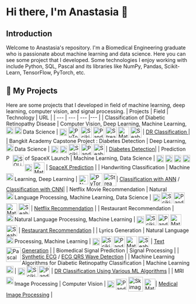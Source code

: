 # Hi there, I'm Anastasia 👋
## Introduction
Welcome to Anastasia's repository. I'm a Biomedical Engineering graduate who is passionate about machine learning and data science. Here you can see some project that I developed. Some technologies I enjoy working with include Python, SQL, Pascal and its libraries like NumPy, Pandas, Scikit-Learn, TensorFlow, PyTorch, etc.

## 💾 My Projects
Here are some projects that I developed in field of machine learning, deep learning, computer vision, and signal processing.
| Projects | Field | Technology | URL |
| --- | --- | --- |--- |
| Classification of Diabetic Retinopathy Disease | Computer Vision, Deep Learning, Machine Learning, Data Science  | <a href="https://www.python.org/"><img align="left"  title="Python" width="20px" src="https://logos-download.com/wp-content/uploads/2016/10/Python_logo_icon.png" /></a> <a href="https://numpy.org/"><img align="center" title="Numpy" width="20px" src="https://rphabet.github.io/assets/images/Numpy/logo.png" /></a> <a href="https://opencv.org/"><img align="left" title="OpenCV" width="20px" src="https://th.bing.com/th/id/R.da5ab872af4610425c5a681b5dd1c458?rik=UaHv25tJAV1Bog&riu=http%3a%2f%2f1.bp.blogspot.com%2f-yvrV6MUueGg%2fToICp0YIDPI%2fAAAAAAAAADg%2fYKNtJPfx-H8%2fs1600%2fOpenCV_Logo.png&ehk=qbKwyu5BFLdlvj0qQ84IE6IllgZFdLonJsmCYO%2fY%2f%2fU%3d&risl=&pid=ImgRaw&r=0" /></a> <a href="https://pytorch.org/"><img align="center" title="PyTorch" width="30px" src="https://raw.githubusercontent.com/pytorch/pytorch/master/docs/source/_static/img/pytorch-logo-dark.png" /></a> <a href="https://scikit-learn.org/stable/index.html"><img align="center"  title="Scikit-Learn" width="30px" src="https://logosdownload.com/logo/scikit-learn-logo-big.png" /></a> <a href="https://pandas.pydata.org/"><img align="center" title="Pandas" width="30px" src="https://hutsons-hacks.info/wp-content/uploads/2020/09/1200px-Pandas_logo.svg_-1-1024x414.png" /></a> <a href="https://streamlit.io/"><img align="center" title="Streamlit" width="30px" src="https://th.bing.com/th/id/OIP.srQdUu5yPUu6msmYr_-eQwAAAA?pid=ImgDet&rs=1" /></a> <a href="https://matplotlib.org/"><img align="center" title="Matplotlib" width="30px" src="https://ehikioya.com/wp-content/uploads/2020/02/logo2_compressed.png" /></a> <a href="https://seaborn.pydata.org/"><img align="center" title="Seaborn" width="30px" src="https://th.bing.com/th/id/OIP.unEtYTdTqVeDOiHlCIyvrwAAAA?pid=ImgDet&w=419&h=419&rs=1" /></a> | [DR Classification ](https://github.com/anastasiabf/Diabetic-Retinopathy-Severity-Classification)|
| Bangkit Academy Capstone Project : Diabetes Detection | Deep Learning, Data Science  | <a href="https://www.python.org/"><img align="left"  title="Python" width="20px" src="https://logos-download.com/wp-content/uploads/2016/10/Python_logo_icon.png" /></a> <a href="https://www.tensorflow.org/"><img align="center" title="TensorFlow" width="20px" src="https://i1.wp.com/albertfattal.com/wp-content/uploads/2018/03/Tensorflow_logo.svg.png?ssl=1" /></a> <a href="https://numpy.org/"><img align="center" title="Numpy" width="20px" src="https://rphabet.github.io/assets/images/Numpy/logo.png" /></a> <a href="https://scikit-learn.org/stable/index.html"><img align="center"  title="Scikit-Learn" width="30px" src="https://logosdownload.com/logo/scikit-learn-logo-big.png" /></a> <a href="https://pandas.pydata.org/"><img align="center" title="Pandas" width="30px" src="https://hutsons-hacks.info/wp-content/uploads/2020/09/1200px-Pandas_logo.svg_-1-1024x414.png" /></a> <a href="https://seaborn.pydata.org/"><img align="center" title="Seaborn" width="30px" src="https://th.bing.com/th/id/OIP.unEtYTdTqVeDOiHlCIyvrwAAAA?pid=ImgDet&w=419&h=419&rs=1" /></a> | [Diabetes Detection](https://github.com/Insulin-bangkit-2022/deeplearningmethod)|
| Prediction of SpaceX Launch | Machine Learning, Data Science | <a href="https://www.python.org/"><img align="left"  title="Python" width="15px" src="https://logos-download.com/wp-content/uploads/2016/10/Python_logo_icon.png" /></a> <a href="https://www.sqlite.org/index.html/"><img align="left"  title="SQLite" width="30px" src="https://logos-download.com/wp-content/uploads/2018/09/SQLite_Logo.png" /></a> <a href="https://numpy.org/"><img align="center" title="Numpy" width="20px" src="https://rphabet.github.io/assets/images/Numpy/logo.png" /></a> <a href="https://scikit-learn.org/stable/index.html"><img align="center"  title="Scikit-Learn" width="20px" src="https://logosdownload.com/logo/scikit-learn-logo-big.png" /></a> <a href="https://pandas.pydata.org/"><img align="center" title="Pandas" width="20px" src="https://hutsons-hacks.info/wp-content/uploads/2020/09/1200px-Pandas_logo.svg_-1-1024x414.png" /></a> <a href="https://seaborn.pydata.org/"><img align="center" title="Seaborn" width="20px" src="https://th.bing.com/th/id/OIP.unEtYTdTqVeDOiHlCIyvrwAAAA?pid=ImgDet&w=419&h=419&rs=1" /></a> <a href="https://dash.plotly.com/"><img align="center" title="Plotly" width="20px" src="https://plotly.github.io/static/images/falcon/logos/query-from-plotly.png" /></a> <a href="https://matplotlib.org/"><img align="center" title="Matplotlib" width="30px" src="https://ehikioya.com/wp-content/uploads/2020/02/logo2_compressed.png" /></a> | [SpaceX Prediction](https://github.com/anastasiabf/IBM-DS-Course/tree/main/%5BCapstone%20Project%5D%20Applied%20Data%20Science) |
| Handwriting Classification | Machine Learning, Deep Learning | <a href="https://www.python.org/"><img align="left"  title="Python" width="20px" src="https://logos-download.com/wp-content/uploads/2016/10/Python_logo_icon.png" /></a> <a href="https://numpy.org/"><img align="center" title="Numpy" width="25px" src="https://rphabet.github.io/assets/images/Numpy/logo.png" /></a> <a href="https://pytorch.org/"><img align="center" title="PyTorch" width="35px" src="https://raw.githubusercontent.com/pytorch/pytorch/master/docs/source/_static/img/pytorch-logo-dark.png" /></a> <a href="https://streamlit.io/"><img align="center" title="Streamlit" width="35px" src="https://th.bing.com/th/id/OIP.srQdUu5yPUu6msmYr_-eQwAAAA?pid=ImgDet&rs=1" /></a>| [Classification with ANN](https://github.com/anastasiabf/medical-imaging/blob/main/Multimodal%20Biomedical%20Imaging%20Final%20Project/Artificial%20Neural%20Network.py) / [Classification with CNN](https://github.com/anastasiabf/medical-imaging/blob/main/Multimodal%20Biomedical%20Imaging%20Final%20Project/Convolutional%20Neural%20Network.py)|
| Netflix Movie Recommendation | Natural Language Processing, Machine Learning, Data Science | <a href="https://www.python.org/"><img align="left"  title="Python" width="20px" src="https://logos-download.com/wp-content/uploads/2016/10/Python_logo_icon.png" /></a> <a href="https://numpy.org/"><img align="center" title="Numpy" width="20px" src="https://rphabet.github.io/assets/images/Numpy/logo.png" /></a> <a href="https://scikit-learn.org/stable/index.html"><img align="center"  title="Scikit-Learn" width="30px" src="https://logosdownload.com/logo/scikit-learn-logo-big.png" /></a> <a href="https://pandas.pydata.org/"><img align="center" title="Pandas" width="30px" src="https://hutsons-hacks.info/wp-content/uploads/2020/09/1200px-Pandas_logo.svg_-1-1024x414.png" /></a> <a href="https://matplotlib.org/"><img align="center" title="Matplotlib" width="30px" src="https://ehikioya.com/wp-content/uploads/2020/02/logo2_compressed.png" /></a> <a href="https://seaborn.pydata.org/"><img align="center" title="Seaborn" width="30px" src="https://th.bing.com/th/id/OIP.unEtYTdTqVeDOiHlCIyvrwAAAA?pid=ImgDet&w=419&h=419&rs=1" /></a>  | [Netflix Recommendation](https://github.com/anastasiabf/Data-Science-Machine-Learning-Projects) |
| Restaurant Recommendation | Natural Language Processing, Machine Learning | <a href="https://www.python.org/"><img align="left"  title="Python" width="20px" src="https://logos-download.com/wp-content/uploads/2016/10/Python_logo_icon.png" /></a> <a href="https://numpy.org/"><img align="center" title="Numpy" width="20px" src="https://rphabet.github.io/assets/images/Numpy/logo.png" /></a> <a href="https://scikit-learn.org/stable/index.html"><img align="center"  title="Scikit-Learn" width="30px" src="https://logosdownload.com/logo/scikit-learn-logo-big.png" /></a> <a href="https://pandas.pydata.org/"><img align="center" title="Pandas" width="30px" src="https://hutsons-hacks.info/wp-content/uploads/2020/09/1200px-Pandas_logo.svg_-1-1024x414.png" /></a> <a href="https://matplotlib.org/"><img align="center" title="Matplotlib" width="30px" src="https://ehikioya.com/wp-content/uploads/2020/02/logo2_compressed.png" /></a> <a href="https://seaborn.pydata.org/"><img align="center" title="Seaborn" width="30px" src="https://th.bing.com/th/id/OIP.unEtYTdTqVeDOiHlCIyvrwAAAA?pid=ImgDet&w=419&h=419&rs=1" /></a>  | [Restaurant Recommendation](https://github.com/anastasiabf/Natural-Language-Processing-Projects/blob/main/Restaurant_Recommendation_System_using_Cosine_Similarity.ipynb) |
| Lyrics Generation | Natural Language Processing, Machine Learning | <a href="https://www.python.org/"><img align="left"  title="Python" width="20px" src="https://logos-download.com/wp-content/uploads/2016/10/Python_logo_icon.png" /></a> <a href="https://numpy.org/"><img align="center" title="Numpy" width="20px" src="https://rphabet.github.io/assets/images/Numpy/logo.png" /></a> <a href="https://scikit-learn.org/stable/index.html"><img align="center"  title="Scikit-Learn" width="30px" src="https://logosdownload.com/logo/scikit-learn-logo-big.png" /></a> <a href="https://pandas.pydata.org/"><img align="center" title="Pandas" width="30px" src="https://hutsons-hacks.info/wp-content/uploads/2020/09/1200px-Pandas_logo.svg_-1-1024x414.png" /></a> <a href="https://matplotlib.org/"><img align="center" title="Matplotlib" width="30px" src="https://ehikioya.com/wp-content/uploads/2020/02/logo2_compressed.png" /></a> <a href="https://seaborn.pydata.org/"><img align="center" title="Seaborn" width="30px" src="https://th.bing.com/th/id/OIP.unEtYTdTqVeDOiHlCIyvrwAAAA?pid=ImgDet&w=419&h=419&rs=1" /></a>  | [Text Generation](https://github.com/anastasiabf/Natural-Language-Processing-Projects/blob/main/Bidirectional_LSTM_Language_Model_for_Text_Generation.ipynb) |
| Biomedical Signal Prediction | Signal Processing | <a href="https://www.python.org/"><img align="left"  title="Pascal" width="40px" src="https://th.bing.com/th/id/R.b98baa670688e1d07b8a5d115e9e71f2?rik=o0WjwZs%2bYJPlTA&riu=http%3a%2f%2f1.bp.blogspot.com%2f-I1fb7cGrKfE%2fUMuW0nl-tEI%2fAAAAAAAAAdk%2f1DCB-hxqP8c%2fs1600%2fpascal_logo.png&ehk=vt861sU%2flcZLx37eKZJuFLFCMw%2bME0FClpceMduXvYY%3d&risl=&pid=ImgRaw&r=0" /></a> | [Synthetic ECG](https://github.com/anastasiabf/Biomedical-Signal-Processing/tree/main/ECG%20Synthetic) / [ECG QRS Wave Detection](https://github.com/anastasiabf/Biomedical-Signal-Processing/tree/main/QRS%20Wave%20Detection) |
| Machine Learning Algorithms for Diabetic Retinopathy Classification | Machine Learning | <a href="https://www.freepascal.org/docs.var"><img align="left"  title="Python" width="20px" src="https://logos-download.com/wp-content/uploads/2016/10/Python_logo_icon.png" /></a> <a href="https://numpy.org/"><img align="center" title="Numpy" width="20px" src="https://rphabet.github.io/assets/images/Numpy/logo.png" /></a> <a href="https://scikit-learn.org/stable/index.html"><img align="center"  title="Scikit-Learn" width="30px" src="https://logosdownload.com/logo/scikit-learn-logo-big.png" /></a> <a href="https://pandas.pydata.org/"><img align="center" title="Pandas" width="30px" src="https://hutsons-hacks.info/wp-content/uploads/2020/09/1200px-Pandas_logo.svg_-1-1024x414.png" /></a> | [DR Classification Using Various ML Algorithms](https://github.com/anastasiabf/Machine-Learning-Algorithms) |
| MRI Image Processing | Computer Vision | <a href="https://www.python.org/"><img align="left"  title="Python" width="20px" src="https://logos-download.com/wp-content/uploads/2016/10/Python_logo_icon.png" /></a> <a href="https://numpy.org/"><img align="center" title="Numpy" width="20px" src="https://rphabet.github.io/assets/images/Numpy/logo.png" /></a> <a href="https://pandas.pydata.org/"><img align="center" title="Pandas" width="30px" src="https://hutsons-hacks.info/wp-content/uploads/2020/09/1200px-Pandas_logo.svg_-1-1024x414.png" /></a> <a href="https://scikit-image.org/"><img align="center" title="Skimage" width="40px" src="https://th.bing.com/th/id/R.78775755d85b437f610dbd3c51c6c173?rik=mGW%2fWpUiGW2%2bsw&riu=http%3a%2f%2fsharky93.github.io%2fdocs%2fdev%2f_static%2fimg%2flogo.png&ehk=z8QO97bFsaxi%2fVgfi4vVtZXiirah%2bzPizfddLmJIHNU%3d&risl=&pid=ImgRaw&r=0" /></a> <a href="https://matplotlib.org/"><img align="center" title="Matplotlib" width="30px" src="https://ehikioya.com/wp-content/uploads/2020/02/logo2_compressed.png" /></a>| [Medical Image Processing](https://github.com/anastasiabf/medical-imaging/tree/main/Medical%20Imaging%20Final%20Project) |
<!--
**anastasiabf/anastasiabf** is a ✨ _special_ ✨ repository because its `README.md` (this file) appears on your GitHub profile.

Here are some ideas to get you started:

- 🔭 I’m currently working on ...
- 🌱 I’m currently learning ...
- 👯 I’m looking to collaborate on ...
- 🤔 I’m looking for help with ...
- 💬 Ask me about ...
- 📫 How to reach me: ...
- 😄 Pronouns: ...
- ⚡ Fun fact: ...
-->
